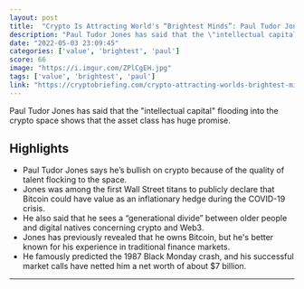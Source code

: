 ```yaml
---
layout: post
title:  "Crypto Is Attracting World's “Brightest Minds”: Paul Tudor Jones"
description: "Paul Tudor Jones has said that the \"intellectual capital\" flooding into the crypto space shows that the asset class has huge promise."
date: "2022-05-03 23:09:45"
categories: ['value', 'brightest', 'paul']
score: 66
image: "https://i.imgur.com/ZPlCgEH.jpg"
tags: ['value', 'brightest', 'paul']
link: "https://cryptobriefing.com/crypto-attracting-worlds-brightest-minds-paul-tudor-jones/?utm_source=main_feed&amp;utm_medium=rss"
---
```


Paul Tudor Jones has said that the \"intellectual capital\" flooding into the crypto space shows that the asset class has huge promise.

## Highlights

- Paul Tudor Jones says he’s bullish on crypto because of the quality of talent flocking to the space.
- Jones was among the first Wall Street titans to publicly declare that Bitcoin could have value as an inflationary hedge during the COVID-19 crisis.
- He also said that he sees a “generational divide” between older people and digital natives concerning crypto and Web3.
- Jones has previously revealed that he owns Bitcoin, but he's better known for his experience in traditional finance markets.
- He famously predicted the 1987 Black Monday crash, and his successful market calls have netted him a net worth of about $7 billion.

---
